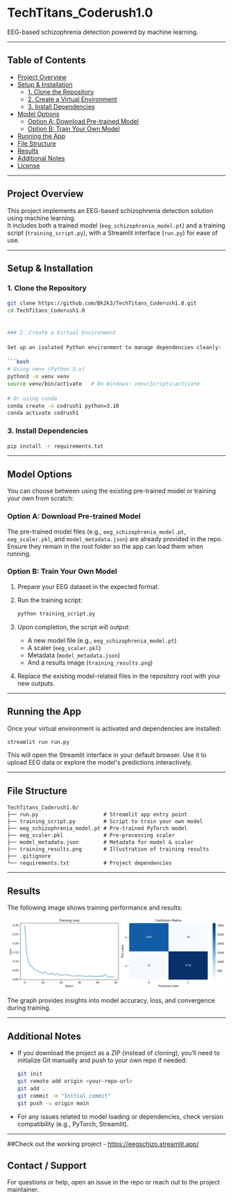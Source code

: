
# TechTitans_Coderush1.0

EEG-based schizophrenia detection powered by machine learning.

---

##  Table of Contents

- [Project Overview](#project-overview)  
- [Setup & Installation](#setup--installation)  
  - [1. Clone the Repository](#1-clone-the-repository)  
  - [2. Create a Virtual Environment](#2-create-a-virtual-environment)  
  - [3. Install Dependencies](#3-install-dependencies)  
- [Model Options](#model-options)  
  - [Option A: Download Pre-trained Model](#option-a-download-pre-trained-model)  
  - [Option B: Train Your Own Model](#option-b-train-your-own-model)  
- [Running the App](#running-the-app)  
- [File Structure](#file-structure)  
- [Results](#results)  
- [Additional Notes](#additional-notes)  
- [License](#license)

---

## Project Overview

This project implements an EEG-based schizophrenia detection solution using machine learning.  
It includes both a trained model (`eeg_schizophrenia_model.pt`) and a training script (`training_script.py`), with a Streamlit interface (`run.py`) for ease of use.

---

## Setup & Installation

### 1. Clone the Repository

```bash
git clone https://github.com/Bk2k3/TechTitans_Coderush1.0.git
cd TechTitans_Coderush1.0


### 2. Create a Virtual Environment

Set up an isolated Python environment to manage dependencies cleanly:

```bash
# Using venv (Python 3.x)
python3 -m venv venv
source venv/bin/activate   # On Windows: venv\Scripts\activate

# Or using conda
conda create -n codrush1 python=3.10
conda activate codrush1
```

### 3. Install Dependencies

```bash
pip install -r requirements.txt
```

---

## Model Options

You can choose between using the existing pre-trained model or training your own from scratch:

### Option A: Download Pre-trained Model

The pre-trained model files (e.g., `eeg_schizophrenia_model.pt`, `eeg_scaler.pkl`, and `model_metadata.json`) are already provided in the repo.
Ensure they remain in the root folder so the app can load them when running.

### Option B: Train Your Own Model

1. Prepare your EEG dataset in the expected format.

2. Run the training script:

   ```bash
   python training_script.py
   ```

3. Upon completion, the script will output:

   * A new model file (e.g., `eeg_schizophrenia_model.pt`)
   * A scaler (`eeg_scaler.pkl`)
   * Metadata (`model_metadata.json`)
   * And a results image (`training_results.png`)

4. Replace the existing model-related files in the repository root with your new outputs.

---

## Running the App

Once your virtual environment is activated and dependencies are installed:

```bash
streamlit run run.py
```

This will open the Streamlit interface in your default browser.
Use it to upload EEG data or explore the model's predictions interactively.

---

## File Structure

```
TechTitans_Coderush1.0/
├── run.py                     # Streamlit app entry point
├── training_script.py         # Script to train your own model
├── eeg_schizophrenia_model.pt # Pre-trained PyTorch model
├── eeg_scaler.pkl             # Pre-processing scaler
├── model_metadata.json        # Metadata for model & scaler
├── training_results.png       # Illustration of training results
├── .gitignore
└── requirements.txt           # Project dependencies
```

---

## Results

The following image shows training performance and results:

![Training Results](training_results.png)

The graph provides insights into model accuracy, loss, and convergence during training.

---

## Additional Notes

* If you download the project as a ZIP (instead of cloning), you’ll need to initialize Git manually and push to your own repo if needed:

  ```bash
  git init
  git remote add origin <your-repo-url>
  git add .
  git commit -m "Initial commit"
  git push -u origin main
  ```

* For any issues related to model loading or dependencies, check version compatibility (e.g., PyTorch, Streamlit).

---

##Check out the working project - 
https://eegschizo.streamlit.app/


## Contact / Support

For questions or help, open an issue in the repo or reach out to the project maintainer.


